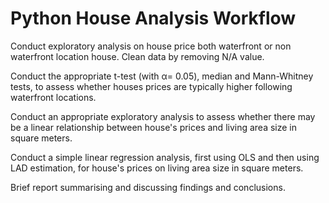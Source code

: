 # Python House Analysis Workflow

Conduct exploratory analysis on house price both waterfront or non waterfront location house. Clean data by removing N/A value.

Conduct the appropriate t-test (with α= 0.05), median and Mann-Whitney tests, to assess whether houses prices are typically higher following waterfront locations. 

Conduct an appropriate exploratory analysis to assess whether there may be a linear relationship between house's prices and living area size in square meters.

Conduct a simple linear regression analysis, first using OLS and then using LAD estimation,  for  house's  prices  on  living  area  size  in  square  meters. 

Brief report summarising and discussing findings and conclusions.
